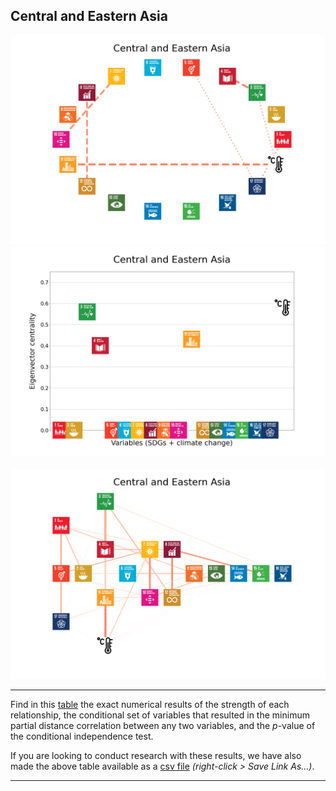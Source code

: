 ## Central and Eastern Asia

<img src="../Central and Eastern Asia/Central and Eastern Asia_circular_network_logos.png">
<img src="../Central and Eastern Asia/Central and Eastern Asia_eigenvector_centrality.png">
<br>
<br>
<img src="../Central and Eastern Asia/Central and Eastern Asia_multipartite_network_logos_cluster.png">

---

Find in this <a href="./Central and Eastern Asia/TLPH_website_tables_12-12.pdf" target="_blank">table</a> the exact numerical results of the strength of each relationship, the conditional set of variables that resulted in the minimum partial distance correlation between any two variables, and the _p_-value of the conditional independence test.

If you are looking to conduct research with these results, we have also made the above table available as a <a href="https://raw.githubusercontent.com/felix-laumann/SDG-networks/gh-pages/Results/csv/conditions_Central and Eastern Asia.csv.csv" target="_blank" download>csv file</a> _(right-click > Save Link As...)_. 

---
